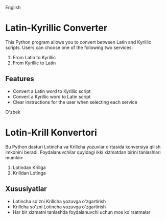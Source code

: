 English
# Latin-Kyrillic Converter

This Python program allows you to convert between Latin and Kyrillic scripts. Users can choose one of the following two services:

1. From Latin to Kyrillic
2. From Kyrillic to Latin

## Features

- Convert a Latin word to Kyrillic script
- Convert a Kyrillic word to Latin script
- Clear instructions for the user when selecting each service



O'zbek
# Lotin-Krill Konvertori

Bu Python dasturi Lotincha va Krillcha yozuvlar o'rtasida konversiya qilish imkonini beradi. Foydalanuvchilar quyidagi ikki xizmatdan birini tanlashlari mumkin:

1. Lotindan Krillga
2. Krilldan Lotinga

## Xususiyatlar

- Lotincha so'zni Krillcha yozuvga o'zgartirish
- Krillcha so'zni Lotincha yozuvga o'zgartirish
- Har bir xizmatni tanlashda foydalanuvchi uchun mos ko'rsatmalar
